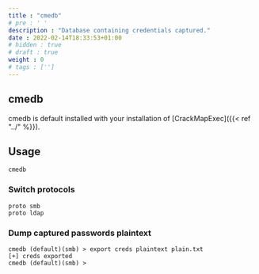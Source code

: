 ```yaml
---
title : "cmedb"
# pre : ' '
description : "Database containing credentials captured."
date : 2022-02-14T18:33:53+01:00
# hidden : true
# draft : true
weight : 0
# tags : ['']
---
```


## cmedb

cmedb is default installed with your installation of [CrackMapExec]({{< ref "../" %}}).

## Usage

```plain
cmedb
```

### Switch protocols

```plain
proto smb
proto ldap
```

### Dump captured passwords plaintext

```plain
cmedb (default)(smb) > export creds plaintext plain.txt
[+] creds exported
cmedb (default)(smb) >
```

